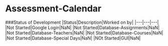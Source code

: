 # Assessment-Calendar

###Status of Development
|Status|Description|Worked on by|
|---|---|---|
|Not Started|Google Login|NaN|
|Not Started|Database-Assignments|NaN|
|Not Started|Database-Teachers|NaN|
|Not Started|Database-Courses|NaN|
|Not Started|Database-Special Days|NaN|
|NOt Started|GUI|NaN|
